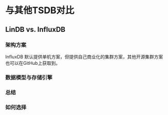 # 与其他TSDB对比

## LinDB vs. InfluxDB
### 架构方案
InfluxDB 默认提供单机方案，但提供自己商业化的集群方案，其他开源集群方案也可以在GitHub上获取到。

### 数据模型与存储引擎

### 总结

### 如何选择
